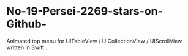 # No-19-Persei-2269-stars-on-Github-
Animated top menu for UITableView / UICollectionView / UIScrollView written in Swift .
